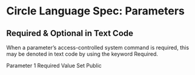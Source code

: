 ﻿Circle Language Spec: Parameters
================================

Required & Optional in Text Code
--------------------------------

When a parameter’s access-controlled system command is required, this may be denoted in text code by using the keyword Required.

Parameter 1  Required  Value  Set  Public
